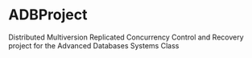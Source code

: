# ADBProject

Distributed Multiversion Replicated Concurrency Control and Recovery project for the Advanced Databases Systems Class
